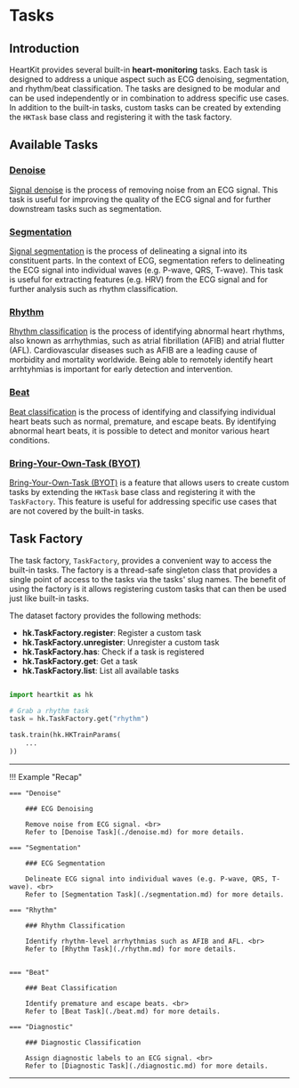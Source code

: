 # Tasks

## <span class="sk-h2-span">Introduction</span>

HeartKit provides several built-in __heart-monitoring__ tasks. Each task is designed to address a unique aspect such as ECG denoising, segmentation, and rhythm/beat classification. The tasks are designed to be modular and can be used independently or in combination to address specific use cases. In addition to the built-in tasks, custom tasks can be created by extending the `HKTask` base class and registering it with the task factory.

## <span class="sk-h2-span">Available Tasks</span>

### <span class="sk-h2-span"> [Denoise](./denoise.md)</span>

[Signal denoise](./denoise.md) is the process of removing noise from an ECG signal. This task is useful for improving the quality of the ECG signal and for further downstream tasks such as segmentation.

### <span class="sk-h2-span">[Segmentation](./segmentation.md)</span>

[Signal segmentation](./segmentation.md) is the process of delineating a signal into its constituent parts. In the context of ECG, segmentation refers to delineating the ECG signal into individual waves (e.g. P-wave, QRS, T-wave). This task is useful for extracting features (e.g. HRV) from the ECG signal and for further analysis such as rhythm classification.

### <span class="sk-h2-span">[Rhythm](./rhythm.md)</span>

[Rhythm classification](./rhythm.md) is the process of identifying abnormal heart rhythms, also known as arrhythmias, such as atrial fibrillation (AFIB) and atrial flutter (AFL). Cardiovascular diseases such as AFIB are a leading cause of morbidity and mortality worldwide. Being able to remotely identify heart arrhtyhmias is important for early detection and intervention.

### <span class="sk-h2-span">[Beat](./beat.md)</span>

[Beat classification](./beat.md) is the process of identifying and classifying individual heart beats such as normal, premature, and escape beats. By identifying abnormal heart beats, it is possible to detect and monitor various heart conditions.

<!-- ### <span class="sk-h2-span">[Diagnostic](./diagnostic.md)</span>

Multi-label diagnostic classification is the process of assigning diagnostic labels to an ECG signal. The diagnostic labels are structured in a hierarchical organization in terms of 5 coarse superclasses and 24 subclasses. -->

### <span class="sk-h2-span">[Bring-Your-Own-Task (BYOT)](./byot.md)</span>

[Bring-Your-Own-Task (BYOT)](./byot.md) is a feature that allows users to create custom tasks by extending the `HKTask` base class and registering it with the `TaskFactory`. This feature is useful for addressing specific use cases that are not covered by the built-in tasks.

## <span class="sk-h2-span">Task Factory</span>

The task factory, `TaskFactory`, provides a convenient way to access the built-in tasks. The factory is a thread-safe singleton class that provides a single point of access to the tasks via the tasks' slug names. The benefit of using the factory is it allows registering custom tasks that can then be used just like built-in tasks.

The dataset factory provides the following methods:

* **hk.TaskFactory.register**: Register a custom task
* **hk.TaskFactory.unregister**: Unregister a custom task
* **hk.TaskFactory.has**: Check if a task is registered
* **hk.TaskFactory.get**: Get a task
* **hk.TaskFactory.list**: List all available tasks


```python

import heartkit as hk

# Grab a rhythm task
task = hk.TaskFactory.get("rhythm")

task.train(hk.HKTrainParams(
    ...
))

```

---

!!! Example "Recap"

    === "Denoise"

        ### ECG Denoising

        Remove noise from ECG signal. <br>
        Refer to [Denoise Task](./denoise.md) for more details.

    === "Segmentation"

        ### ECG Segmentation

        Delineate ECG signal into individual waves (e.g. P-wave, QRS, T-wave). <br>
        Refer to [Segmentation Task](./segmentation.md) for more details.

    === "Rhythm"

        ### Rhythm Classification

        Identify rhythm-level arrhythmias such as AFIB and AFL. <br>
        Refer to [Rhythm Task](./rhythm.md) for more details.


    === "Beat"

        ### Beat Classification

        Identify premature and escape beats. <br>
        Refer to [Beat Task](./beat.md) for more details.

    === "Diagnostic"

        ### Diagnostic Classification

        Assign diagnostic labels to an ECG signal. <br>
        Refer to [Diagnostic Task](./diagnostic.md) for more details.

---
